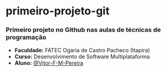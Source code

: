 # primeiro-projeto-git
### Primeiro projeto no Github nas aulas de técnicas de programação

- **Faculdade:** FATEC Ogaria de Castro Pacheco (Itapira)
- **Curso:** Desenvolvimento de Software Multiplataforma
- **Aluno:** [@Vitor-F-M-Pereira](https://github.com/Vitor-F-M-Pereira)

